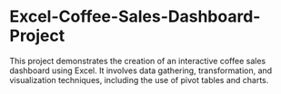 # Excel-Coffee-Sales-Dashboard-Project
This project demonstrates the creation of an interactive coffee sales dashboard using Excel. It involves data gathering, transformation, and visualization techniques, including the use of pivot tables and charts.
